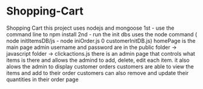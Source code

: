 # Shopping-Cart
Shopping Cart
this project uses nodejs and mongoose
1st - use the command line to npm install
2nd - run the init dbs uses the node command ( node initItemsDB/js - node iniOrder.js 0 customerInitDB.js)
homePage is the main page
admin username and password are in the public folder -> javascript folder -> clickactions.js
there is an admin page that controls what items is there and allows the admind to add, delete, edit each item.
it also alows the admin to display customer orders
customers are able to view the items and add to their order
customers can also remove and update their quantities in their order page
